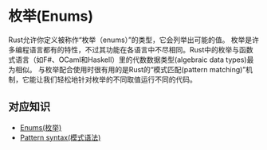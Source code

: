 # 枚举(Enums)

Rust允许你定义被称作“枚举（enums）”的类型，它会列举出可能的值。
枚举是许多编程语言都有的特性，不过其功能在各语言中不尽相同。Rust中的枚举与函数式语言（如F#、OCaml和Haskell）里的代数数据类型(algebraic data types)最为相似。
与枚举配合使用时很有用的是Rust的“模式匹配(pattern matching)”机制，它能让我们轻松地针对枚举的不同取值运行不同的代码。 

## 对应知识

- [Enums(枚举)](https://doc.rust-lang.org/book/ch06-00-enums.html)
- [Pattern syntax(模式语法)](https://doc.rust-lang.org/book/ch19-03-pattern-syntax.html)


